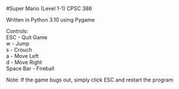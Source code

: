 #Super Mario (Level 1-1) CPSC 386

Written in Python 3.10 using Pygame 

Controls:\
ESC - Quit Game\
w - Jump\
s - Crouch\
a - Move Left\
d - Move Right\
Space Bar - Fireball

Note: If the game bugs out, simply click ESC and restart the program
